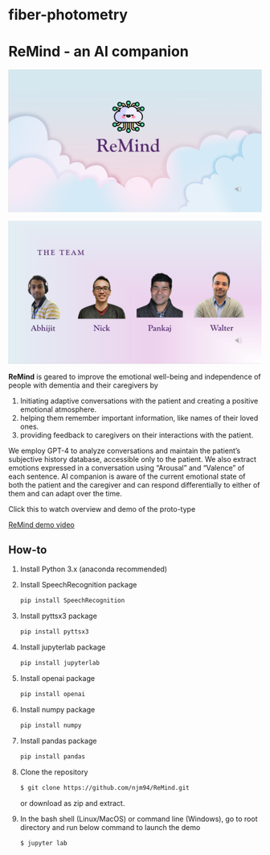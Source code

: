 # fiber-photometry

**ReMind** - an AI companion
===============================
![ReMind](https://github.com/njm94/ReMind/blob/56ac4a020b05d1f62d200e4b901eb270cd8924cf/banner.png?raw=true)

![LOUDy Bird](https://github.com/njm94/ReMind/blob/56ac4a020b05d1f62d200e4b901eb270cd8924cf/the_team.png)



**ReMind** is geared to improve the emotional well-being and independence of people with dementia and their caregivers by 
1. Initiating adaptive conversations with the patient and creating a positive emotional atmosphere.
2. helping them remember important information, like names of their loved ones.
3. providing feedback to caregivers on their interactions with the patient.

We employ GPT-4 to analyze conversations and maintain the patient’s subjective history database, accessible only to the patient. We also extract emotions expressed in a conversation using “Arousal” and “Valence” of each sentence. AI companion is aware of the current emotional state of both the patient and the caregiver and can respond differentially to either of them and can adapt over the time.

Click this to watch overview and demo of the proto-type

[ReMind demo video](https://youtu.be/Oef0Ey3DG8c)


How-to
---------------------------

1. Install Python 3.x (anaconda recommended)
2. Install SpeechRecognition package
    ```bash
    pip install SpeechRecognition
    ```
3. Install pyttsx3 package
    ```bash
    pip install pyttsx3
    ```
4. Install jupyterlab package
    ```bash
    pip install jupyterlab
    ```
5. Install openai package
    ```bash
    pip install openai
    ```
5. Install numpy package
    ```bash
    pip install numpy
    ```
5. Install pandas package
    ```bash
    pip install pandas
    ```
6. Clone the repository

   ```bash
   $ git clone https://github.com/njm94/ReMind.git
   ```
   or download as zip and extract.

7. In the bash shell (Linux/MacOS) or command line (Windows), go to root directory and run below command to launch the demo

   ```bash
   $ jupyter lab
   ```

